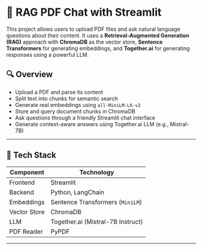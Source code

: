 # 🧠 RAG PDF Chat with Streamlit

This project allows users to upload PDF files and ask natural language questions about their content. It uses a **Retrieval-Augmented Generation (RAG)** approach with **ChromaDB** as the vector store, **Sentence Transformers** for generating embeddings, and **Together.ai** for generating responses using a powerful LLM.

## 🔍 Overview

- Upload a PDF and parse its content
- Split text into chunks for semantic search
- Generate real embeddings using `all-MiniLM-L6-v2`
- Store and query document chunks in ChromaDB
- Ask questions through a friendly Streamlit chat interface
- Generate context-aware answers using Together.ai LLM (e.g., Mistral-7B)

---

## 🧰 Tech Stack

| Component        | Technology                          |
|------------------|--------------------------------------|
| Frontend         | Streamlit                           |
| Backend          | Python, LangChain                   |
| Embeddings       | Sentence Transformers (`MiniLM`)    |
| Vector Store     | ChromaDB                            |
| LLM              | Together.ai (Mistral-7B Instruct)   |
| PDF Reader       | PyPDF                               |

---

